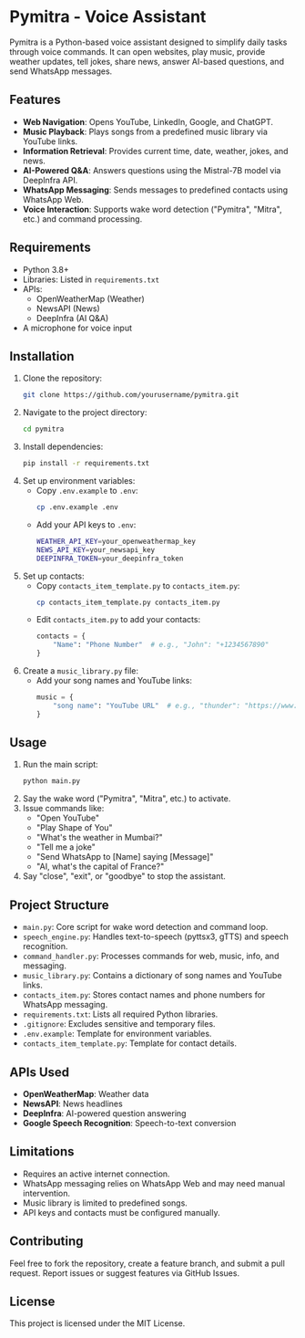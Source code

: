 # Pymitra - Voice Assistant

Pymitra is a Python-based voice assistant designed to simplify daily tasks through voice commands. It can open websites, play music, provide weather updates, tell jokes, share news, answer AI-based questions, and send WhatsApp messages.

## Features
- **Web Navigation**: Opens YouTube, LinkedIn, Google, and ChatGPT.
- **Music Playback**: Plays songs from a predefined music library via YouTube links.
- **Information Retrieval**: Provides current time, date, weather, jokes, and news.
- **AI-Powered Q&A**: Answers questions using the Mistral-7B model via DeepInfra API.
- **WhatsApp Messaging**: Sends messages to predefined contacts using WhatsApp Web.
- **Voice Interaction**: Supports wake word detection ("Pymitra", "Mitra", etc.) and command processing.

## Requirements
- Python 3.8+
- Libraries: Listed in `requirements.txt`
- APIs:
  - OpenWeatherMap (Weather)
  - NewsAPI (News)
  - DeepInfra (AI Q&A)
- A microphone for voice input

## Installation
1. Clone the repository:
   ```bash
   git clone https://github.com/yourusername/pymitra.git
   ```
2. Navigate to the project directory:
   ```bash
   cd pymitra
   ```
3. Install dependencies:
   ```bash
   pip install -r requirements.txt
   ```
4. Set up environment variables:
   - Copy `.env.example` to `.env`:
     ```bash
     cp .env.example .env
     ```
   - Add your API keys to `.env`:
     ```bash
     WEATHER_API_KEY=your_openweathermap_key
     NEWS_API_KEY=your_newsapi_key
     DEEPINFRA_TOKEN=your_deepinfra_token
     ```
5. Set up contacts:
   - Copy `contacts_item_template.py` to `contacts_item.py`:
     ```bash
     cp contacts_item_template.py contacts_item.py
     ```
   - Edit `contacts_item.py` to add your contacts:
     ```python
     contacts = {
         "Name": "Phone Number"  # e.g., "John": "+1234567890"
     }
     ```
6. Create a `music_library.py` file:
   - Add your song names and YouTube links:
     ```python
     music = {
         "song name": "YouTube URL"  # e.g., "thunder": "https://www.youtube.com/watch?v=..."
     }
     ```

## Usage
1. Run the main script:
   ```bash
   python main.py
   ```
2. Say the wake word ("Pymitra", "Mitra", etc.) to activate.
3. Issue commands like:
   - "Open YouTube"
   - "Play Shape of You"
   - "What's the weather in Mumbai?"
   - "Tell me a joke"
   - "Send WhatsApp to [Name] saying [Message]"
   - "AI, what's the capital of France?"
4. Say "close", "exit", or "goodbye" to stop the assistant.

## Project Structure
- `main.py`: Core script for wake word detection and command loop.
- `speech_engine.py`: Handles text-to-speech (pyttsx3, gTTS) and speech recognition.
- `command_handler.py`: Processes commands for web, music, info, and messaging.
- `music_library.py`: Contains a dictionary of song names and YouTube links.
- `contacts_item.py`: Stores contact names and phone numbers for WhatsApp messaging.
- `requirements.txt`: Lists all required Python libraries.
- `.gitignore`: Excludes sensitive and temporary files.
- `.env.example`: Template for environment variables.
- `contacts_item_template.py`: Template for contact details.

## APIs Used
- **OpenWeatherMap**: Weather data
- **NewsAPI**: News headlines
- **DeepInfra**: AI-powered question answering
- **Google Speech Recognition**: Speech-to-text conversion

## Limitations
- Requires an active internet connection.
- WhatsApp messaging relies on WhatsApp Web and may need manual intervention.
- Music library is limited to predefined songs.
- API keys and contacts must be configured manually.

## Contributing
Feel free to fork the repository, create a feature branch, and submit a pull request. Report issues or suggest features via GitHub Issues.

## License
This project is licensed under the MIT License.